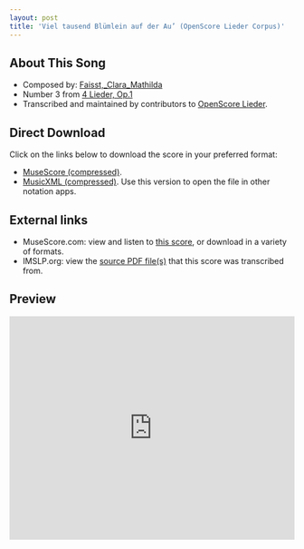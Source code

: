 ```yaml
---
layout: post
title: 'Viel tausend Blümlein auf der Au’ (OpenScore Lieder Corpus)'
---
```


## About This Song

- Composed by: [Faisst,_Clara_Mathilda](https://fourscoreandmore.org/openscore/lieder/Faisst,_Clara_Mathilda)
- Number 3 from [4 Lieder, Op.1](https://fourscoreandmore.org/openscore/lieder/Faisst,_Clara_Mathilda/4_Lieder,_Op.1)
- Transcribed and maintained by contributors to [OpenScore Lieder].

[OpenScore Lieder]: https://musescore.com/openscore-lieder-corpus

## Direct Download

Click on the links below to download the score in your preferred format:
- [MuseScore (compressed)](https://github.com/openscore/lieder/blob/main/scores/Faisst,_Clara_Mathilda/4_Lieder,_Op.1/3_Viel_tausend_Blümlein_auf_der_Au’/lc6260378.mscz?raw=true).
- [MusicXML (compressed)](https://github.com/openscore/lieder/blob/main/scores/Faisst,_Clara_Mathilda/4_Lieder,_Op.1/3_Viel_tausend_Blümlein_auf_der_Au’/lc6260378.mxl?raw=true). Use this version to open the file in other notation apps.

## External links

- MuseScore.com: view and listen to [this score][MuseScore], or download in a variety of formats.
- IMSLP.org: view the [source PDF file(s)][IMSLP] that this score was transcribed from.

[MuseScore]: https://musescore.com/score/6260378
[IMSLP]: https://imslp.org/wiki/Special:ReverseLookup/621594

## Preview

<iframe width="100%" height="394" src="https://musescore.com/openscore-lieder-corpus/scores/6260378/embed" frameborder="0" allowfullscreen allow="autoplay; fullscreen"></iframe>
